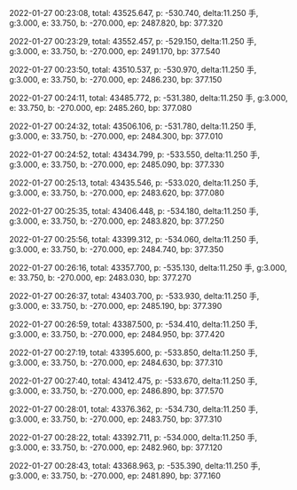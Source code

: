 2022-01-27 00:23:08, total: 43525.647, p: -530.740, delta:11.250 手, g:3.000, e: 33.750, b: -270.000, ep: 2487.820, bp: 377.320

2022-01-27 00:23:29, total: 43552.457, p: -529.150, delta:11.250 手, g:3.000, e: 33.750, b: -270.000, ep: 2491.170, bp: 377.540

2022-01-27 00:23:50, total: 43510.537, p: -530.970, delta:11.250 手, g:3.000, e: 33.750, b: -270.000, ep: 2486.230, bp: 377.150

2022-01-27 00:24:11, total: 43485.772, p: -531.380, delta:11.250 手, g:3.000, e: 33.750, b: -270.000, ep: 2485.260, bp: 377.080

2022-01-27 00:24:32, total: 43506.106, p: -531.780, delta:11.250 手, g:3.000, e: 33.750, b: -270.000, ep: 2484.300, bp: 377.010

2022-01-27 00:24:52, total: 43434.799, p: -533.550, delta:11.250 手, g:3.000, e: 33.750, b: -270.000, ep: 2485.090, bp: 377.330

2022-01-27 00:25:13, total: 43435.546, p: -533.020, delta:11.250 手, g:3.000, e: 33.750, b: -270.000, ep: 2483.620, bp: 377.080

2022-01-27 00:25:35, total: 43406.448, p: -534.180, delta:11.250 手, g:3.000, e: 33.750, b: -270.000, ep: 2483.820, bp: 377.250

2022-01-27 00:25:56, total: 43399.312, p: -534.060, delta:11.250 手, g:3.000, e: 33.750, b: -270.000, ep: 2484.740, bp: 377.350

2022-01-27 00:26:16, total: 43357.700, p: -535.130, delta:11.250 手, g:3.000, e: 33.750, b: -270.000, ep: 2483.030, bp: 377.270

2022-01-27 00:26:37, total: 43403.700, p: -533.930, delta:11.250 手, g:3.000, e: 33.750, b: -270.000, ep: 2485.190, bp: 377.390

2022-01-27 00:26:59, total: 43387.500, p: -534.410, delta:11.250 手, g:3.000, e: 33.750, b: -270.000, ep: 2484.950, bp: 377.420

2022-01-27 00:27:19, total: 43395.600, p: -533.850, delta:11.250 手, g:3.000, e: 33.750, b: -270.000, ep: 2484.630, bp: 377.310

2022-01-27 00:27:40, total: 43412.475, p: -533.670, delta:11.250 手, g:3.000, e: 33.750, b: -270.000, ep: 2486.890, bp: 377.570

2022-01-27 00:28:01, total: 43376.362, p: -534.730, delta:11.250 手, g:3.000, e: 33.750, b: -270.000, ep: 2483.750, bp: 377.310

2022-01-27 00:28:22, total: 43392.711, p: -534.000, delta:11.250 手, g:3.000, e: 33.750, b: -270.000, ep: 2482.960, bp: 377.120

2022-01-27 00:28:43, total: 43368.963, p: -535.390, delta:11.250 手, g:3.000, e: 33.750, b: -270.000, ep: 2481.890, bp: 377.160